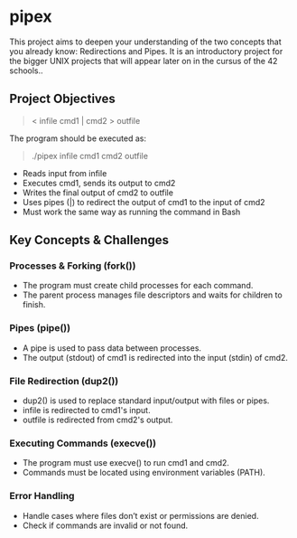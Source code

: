 # pipex

This project aims to deepen your understanding of the two concepts that you already know: Redirections and Pipes. It is an introductory project for the bigger UNIX projects that will appear later on in the cursus of the 42 schools..

## Project Objectives

> \< infile cmd1 | cmd2 > outfile


The program should be executed as:

> ./pipex infile cmd1 cmd2 outfile

- Reads input from infile
- Executes cmd1, sends its output to cmd2
- Writes the final output of cmd2 to outfile
- Uses pipes (|) to redirect the output of cmd1 to the input of cmd2
- Must work the same way as running the command in Bash


## Key Concepts & Challenges

### Processes & Forking (fork())

- The program must create child processes for each command.
- The parent process manages file descriptors and waits for children to finish.

### Pipes (pipe())

- A pipe is used to pass data between processes.
- The output (stdout) of cmd1 is redirected into the input (stdin) of cmd2.

### File Redirection (dup2())

- dup2() is used to replace standard input/output with files or pipes.
- infile is redirected to cmd1's input.
- outfile is redirected from cmd2's output.

### Executing Commands (execve())

- The program must use execve() to run cmd1 and cmd2.
- Commands must be located using environment variables (PATH).

### Error Handling
- Handle cases where files don’t exist or permissions are denied.
- Check if commands are invalid or not found.

  
